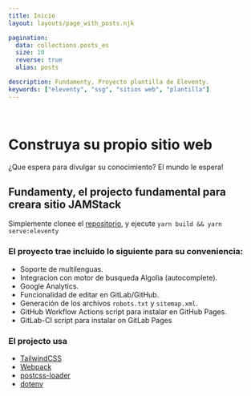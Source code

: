```yaml
---
title: Inicio
layout: layouts/page_with_posts.njk

pagination:
  data: collections.posts_es
  size: 10
  reverse: true
  alias: posts

description: Fundamenty, Proyecto plantilla de Eleventy.
keywords: ["eleventy", "ssg", "sitios web", "plantilla"]
---
```


<div 
    style="background-image:
           url('{{ "/images/background.jpg"  | url}}'); 
    height:200px;
    background-size: 100%; 
    background-position:center;">&nbsp;</div>

# Construya su propio sitio web

¿Que espera para divulgar su conocimiento? El mundo le espera!


## Fundamenty, el projecto fundamental para creara sitio JAMStack

Simplemente clonee el [repositorio](https://gitlab.com/creasoft-dev/projects/fundamenty), y ejecute `yarn build && yarn serve:eleventy`

### El proyecto trae incluido lo siguiente para su conveniencia:
- Soporte de multilenguas.
- Integracion con motor de busqueda Algolia (autocomplete).
- Google Analytics.
- Funcionalidad de editar en GitLab/GitHub.
- Generación de los archivos `robots.txt` y `sitemap.xml`.
- GitHub Workflow Actions script para instalar en GitHub Pages.
- GitLab-CI script para instalar on GitLab Pages

### El projecto usa
- [TailwindCSS](https://tailwindcss.com/)
- [Webpack](https://webpack.js.org/)
- [postcss-loader](https://github.com/postcss/postcss-loader)
- [dotenv](https://github.com/motdotla/dotenv)
